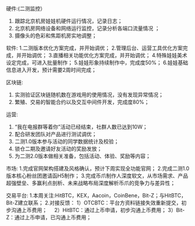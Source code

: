 硬件:(二测监控）
1. 跟踪北京机房娃娃机硬件运行情况，记录日志；
2. 北京机房网络设备和网络运行监控，记录分析各端口流量情况 ；
3. 摄像头的色彩和焦距机房实地调整；

软件:
1.二测版本优化方案完成，并开始调优；
2.管理后台、运营工具优化方案完成，并开始调优；
3.直播相关功能优化方案完成，并开始调优；
4.特殊娃娃美术设定完成，可进入批量制作；
5.娃娃形象持续制作中，完成度50%；
6.娃娃基础信息进入开发，预计需要2周时间完成；

区块链:
1. 实测验证区块链随机数在游戏用的使用情况，没有发现异常情况；
2. 繁殖、交易的智能合约以及交互中间件开发，完成度80%；

运营:
1. “我在电报群等着你”活动已经结束，社群人数已达到10W；
2. 配合研发团队对产品进行测试调优；
3. 二测1.0版本参与活动的同学数据统计及校验；
4. 锁仓二期及邀请好友活动的奖励发放；
5. 为二测2.0版本做相关准备，包括活动、体验、奖励等内容；

市场:
1.完成官网架构搭建及风格确认，预计下周实现全功能官网；
2.完成二测1.0版本核心粉丝团邀请函H5制作；
3.完成币爪制作人深度软文，从市场需求、产品超强壁垒、多赢利点剖析、未来战略布局深度解析币爪的竞争力与差异性；

交易平台:
1.本周关注:HitBTC，KEX，Aacoin，CoinBene，Bit-Z；与HitBTC，Bit-Z建立联系；
2.对接反馈： 
1）OTCBTC：平台方资料链接失效重新提交，初步沟通上币费用；    
2）HitBTC：通过上币申请，初步沟通上币费用；
3）Bit-Z：通过上币申请，已沟通上币费用；
